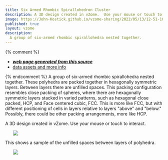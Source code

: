 ```yaml
---
title: Six Armed Rhombic Spirallohedron Cluster
description: A 3D design created in vZome.  Use your mouse or touch to interact.
image: https://John-Kostick.github.io/vzome-sharing/2022/05/13/12-51-10-six-armed-rhombic-spirallohedron-12-gon/six-armed-rhombic-spirallohedron-12-gon.png
published: true
layout: vzome
description:
  A group of six-armed rhombic spirallohedra nested together. 
---
```


{% comment %}
 - [***web page generated from this source***](<https://John-Kostick.github.io/vzome-sharing/2022/05/13/six-armed-rhombic-spirallohedron-12-gon-12-51-10.html>)
 - [data assets and more info](<https://github.com/John-Kostick/vzome-sharing/tree/main/2022/05/13/12-51-10-six-armed-rhombic-spirallohedron-12-gon/>)
 
{% endcomment %}
  A group of six-armed rhombic spirallohedra nested together. These polyhedra are packed together in hexagonally symmetric layers.  Between layers there are unfilled spaces.  This packing configuration resembles close packing of spheres, where there are hexagonally symmetric layers stacked in varied patterns, such as hexagonal close packed, HCP, and Face centered cubic, FCC.  This is more like FCC, but with different positioning of cells in layers relative to layers "above" and "below."  Possibly, there could be other packing arrangements, more like HCP.  

A 3D design created in vZome.  Use your mouse or touch to interact.

<vzome-viewer style="width: 87%; height: 60vh; margin: 5%"
       src="https://John-Kostick.github.io/vzome-sharing/2022/05/13/12-51-10-six-armed-rhombic-spirallohedron-12-gon/six-armed-rhombic-spirallohedron-12-gon.vZome" >
  <img src="https://John-Kostick.github.io/vzome-sharing/2022/05/13/12-51-10-six-armed-rhombic-spirallohedron-12-gon/six-armed-rhombic-spirallohedron-12-gon.png" />
</vzome-viewer>

This shows a sample of the unfilled spaces between layers of polyhedra.  

<vzome-viewer style="width: 87%; height: 60vh; margin: 5%"
      src="https://John-Kostick.github.io/vzome-sharing/2022/05/13/14-06-27-six-armed-negative-space-12-gon/six-armed-negative-space-12-gon.vZome" >
 <img src="https://John-Kostick.github.io/vzome-sharing/2022/05/13/14-06-27-six-armed-negative-space-12-gon/six-armed-negative-space-12-gon.png" />
</vzome-viewer>
